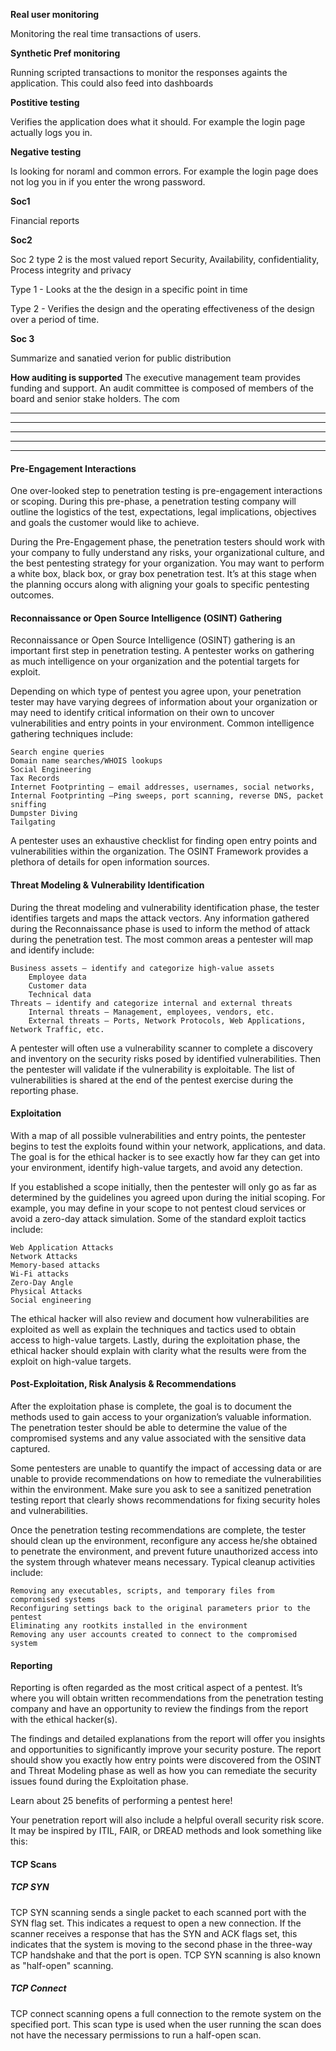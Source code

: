 **Real user monitoring**

Monitoring the real time transactions of users. 


**Synthetic Pref monitoring**

Running scripted transactions to monitor the responses againts the application. This could also feed into dashboards


**Postitive testing**

Verifies the application does what it should. For example the login page actually logs you in.

**Negative testing**

Is looking for noraml and common errors. For example the login page does not log you in if you enter the wrong password.

**Soc1**

Financial reports

**Soc2**

Soc 2 type 2 is the most valued report
Security, Availability, confidentiality, Process integrity and privacy



Type 1 - Looks at the the design in a specific point in time

Type 2 - Verifies the design and the operating effectiveness of the design over a period of time.


**Soc 3**

Summarize and sanatied verion for public distribution 



**How auditing is supported**
The executive management team provides funding and support. An audit committee is  composed of members of the board and senior stake holders. The com

****
****
****
****
****
#### Pre-Engagement Interactions

One over-looked step to penetration testing is pre-engagement interactions or scoping. During this pre-phase, a penetration testing company will outline the logistics of the test, expectations, legal implications, objectives and goals the customer would like to achieve.

During the Pre-Engagement phase, the penetration testers should work with your company to fully understand any risks, your organizational culture, and the best pentesting strategy for your organization. You may want to perform a white box, black box, or gray box penetration test. It’s at this stage when the planning occurs along with aligning your goals to specific pentesting outcomes.
#### Reconnaissance or Open Source Intelligence (OSINT) Gathering

Reconnaissance or Open Source Intelligence (OSINT) gathering is an important first step in penetration testing. A pentester works on gathering as much intelligence on your organization and the potential targets for exploit.

Depending on which type of pentest you agree upon, your penetration tester may have varying degrees of information about your organization or may need to identify critical information on their own to uncover vulnerabilities and entry points in your environment.
Common intelligence gathering techniques include:

    Search engine queries
    Domain name searches/WHOIS lookups
    Social Engineering
    Tax Records
    Internet Footprinting – email addresses, usernames, social networks,
    Internal Footprinting –Ping sweeps, port scanning, reverse DNS, packet sniffing
    Dumpster Diving
    Tailgating

A pentester uses an exhaustive checklist for finding open entry points and vulnerabilities within the organization. The OSINT Framework provides a plethora of details for open information sources.
#### Threat Modeling & Vulnerability Identification

During the threat modeling and vulnerability identification phase, the tester identifies targets and maps the attack vectors. Any information gathered during the Reconnaissance phase is used to inform the method of attack during the penetration test.
The most common areas a pentester will map and identify include:

    Business assets – identify and categorize high-value assets
        Employee data
        Customer data
        Technical data
    Threats – identify and categorize internal and external threats
        Internal threats – Management, employees, vendors, etc.
        External threats – Ports, Network Protocols, Web Applications, Network Traffic, etc.

A pentester will often use a vulnerability scanner to complete a discovery and inventory on the security risks posed by identified vulnerabilities. Then the pentester will validate if the vulnerability is exploitable. The list of vulnerabilities is shared at the end of the pentest exercise during the reporting phase.
#### Exploitation

With a map of all possible vulnerabilities and entry points, the pentester begins to test the exploits found within your network, applications, and data. The goal is for the ethical hacker is to see exactly how far they can get into your environment, identify high-value targets, and avoid any detection.

If you established a scope initially, then the pentester will only go as far as determined by the guidelines you agreed upon during the initial scoping. For example, you may define in your scope to not pentest cloud services or avoid a zero-day attack simulation.
Some of the standard exploit tactics include:

    Web Application Attacks
    Network Attacks
    Memory-based attacks
    Wi-Fi attacks
    Zero-Day Angle
    Physical Attacks
    Social engineering

The ethical hacker will also review and document how vulnerabilities are exploited as well as explain the techniques and tactics used to obtain access to high-value targets. Lastly, during the exploitation phase, the ethical hacker should explain with clarity what the results were from the exploit on high-value targets.
#### Post-Exploitation, Risk Analysis & Recommendations

After the exploitation phase is complete, the goal is to document the methods used to gain access to your organization’s valuable information. The penetration tester should be able to determine the value of the compromised systems and any value associated with the sensitive data captured.

Some pentesters are unable to quantify the impact of accessing data or are unable to provide recommendations on how to remediate the vulnerabilities within the environment. Make sure you ask to see a sanitized penetration testing report that clearly shows recommendations for fixing security holes and vulnerabilities.

Once the penetration testing recommendations are complete, the tester should clean up the environment, reconfigure any access he/she obtained to penetrate the environment, and prevent future unauthorized access into the system through whatever means necessary.
Typical cleanup activities include:

    Removing any executables, scripts, and temporary files from compromised systems
    Reconfiguring settings back to the original parameters prior to the pentest
    Eliminating any rootkits installed in the environment
    Removing any user accounts created to connect to the compromised system

#### Reporting

Reporting is often regarded as the most critical aspect of a pentest. It’s where you will obtain written recommendations from the penetration testing company and have an opportunity to review the findings from the report with the ethical hacker(s).

The findings and detailed explanations from the report will offer you insights and opportunities to significantly improve your security posture. The report should show you exactly how entry points were discovered from the OSINT and Threat Modeling phase as well as how you can remediate the security issues found during the Exploitation phase.

Learn about 25 benefits of performing a pentest here!  

Your penetration report will also include a helpful overall security risk score. It may be inspired by ITIL, FAIR, or DREAD methods and look something like this:

#### TCP Scans

##### TCP SYN
TCP SYN scanning sends a single packet to each scanned port with the SYN flag set. This indicates a request to open a new connection. If the scanner receives a response that has the SYN and ACK flags set, this indicates that the system is moving to the second phase in the three-way TCP handshake and that the port is open. TCP SYN scanning is also known as "half-open" scanning. 

##### TCP Connect
TCP connect scanning opens a full connection to the remote system on the specified port. This scan type is used when the user running the scan does not have the necessary permissions to run a half-open scan.